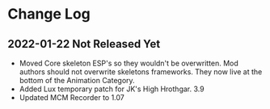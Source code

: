 # Change Log



## 2022-01-22 Not Released Yet

* Moved Core skeleton ESP's so they wouldn't be overwritten. Mod authors should not overwrite skeletons frameworks. They now live at the bottom of the Animation Category.
* Added Lux temporary patch for JK's High Hrothgar. 3.9
* Updated MCM Recorder to 1.07
